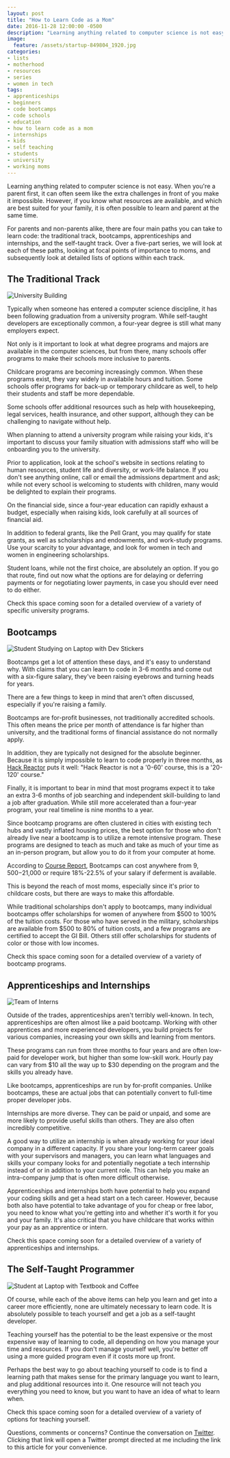 ```yaml
---
layout: post
title: "How to Learn Code as a Mom"
date: 2016-11-28 12:00:00 -0500
description: "Learning anything related to computer science is not easy. When you're a parent first, it can often seem like the extra challenges in front of you make it impossible. However, if you know what resources are available, and which are best suited for your family, it is often possible to learn and parent at the same time."
image:
  feature: /assets/startup-849804_1920.jpg
categories:
- lists
- motherhood
- resources
- series
- women in tech
tags:
- apprenticeships
- beginners
- code bootcamps
- code schools
- education
- how to learn code as a mom
- internships
- kids
- self teaching
- students
- university
- working moms
---
```

Learning anything related to computer science is not easy. When you're a parent first, it can often seem like the extra challenges in front of you make it impossible. However, if you know what resources are available, and which are best suited for your family, it is often possible to learn and parent at the same time.

<!--more-->

For parents and non-parents alike, there are four main paths you can take to learn code: the traditional track, bootcamps, apprenticeships and internships, and the self-taught track. Over a five-part series, we will look at each of these paths, looking at focal points of importance to moms, and subsequently look at detailed lists of options within each track.

## The Traditional Track ##

![University Building](https://raw.githubusercontent.com/chznbaum/mernmom/master/assets/architecture-1122359_1920.jpg)

Typically when someone has entered a computer science discipline, it has been following graduation from a university program. While self-taught developers are exceptionally common, a four-year degree is still what many employers expect.

Not only is it important to look at what degree programs and majors are available in the computer sciences, but from there, many schools offer programs to make their schools more inclusive to parents.

Childcare programs are becoming increasingly common. When these programs exist, they vary widely in availabile hours and tuition. Some schools offer programs for back-up or temporary childcare as well, to help their students and staff be more dependable.

Some schools offer additional resources such as help with housekeeping, legal services, health insurance, and other support, although they can be challenging to navigate without help.

When planning to attend a university program while raising your kids, it's important to discuss your family situation with admissions staff who will be onboarding you to the university.

Prior to application, look at the school's website in sections relating to human resources, student life and diversity, or work-life balance. If you don't see anything online, call or email the admissions department and ask; while not every school is welcoming to students with children, many would be delighted to explain their programs.

On the financial side, since a four-year education can rapidly exhaust a budget, especially when raising kids, look carefully at all sources of financial aid.

In addition to federal grants, like the Pell Grant, you may qualify for state grants, as well as scholarships and endowments, and work-study programs. Use your scarcity to your advantage, and look for women in tech and women in engineering scholarships.

Student loans, while not the first choice, are absolutely an option. If you go that route, find out now what the options are for delaying or deferring payments or for negotiating lower payments, in case you should ever need to do either.

Check this space coming soon for a detailed overview of a variety of specific university programs.

## Bootcamps ##

![Student Studying on Laptop with Dev Stickers](https://raw.githubusercontent.com/chznbaum/mernmom/master/assets/photo-1456406644174-8ddd4cd52a06.jpg)

Bootcamps get a lot of attention these days, and it's easy to understand why. With claims that you can learn to code in 3-6 months and come out with a six-figure salary, they've been raising eyebrows and turning heads for years.

There are a few things to keep in mind that aren't often discussed, especially if you're raising a family.

Bootcamps are for-profit businesses, not traditionally accredited schools. This often means the price per month of attendance is far higher than university, and the traditional forms of financial assistance do not normally apply.

In addition, they are typically not designed for the absolute beginner. Because it is simply impossible to learn to code properly in three months, as [Hack Reactor](http://www.hackreactor.com/remote-immersive) puts it well: "Hack Reactor is not a '0-60' course, this is a '20-120' course."

Finally, it is important to bear in mind that most programs expect it to take an extra 3-6 months of job searching and independent skill-building to land a job after graduation. While still more accelerated than a four-year program, your real timeline is nine months to a year.

Since bootcamp programs are often clustered in cities with existing tech hubs and vastly inflated housing prices, the best option for those who don't already live near a bootcamp is to utilize a remote intensive program. These programs are designed to teach as much and take as much of your time as an in-person program, but allow you to do it from your computer at home.

According to [Course Report](https://www.coursereport.com/blog/coding-bootcamp-cost-comparison-full-stack-immersives), Bootcamps can cost anywhere from $9,500-$21,000 or require 18%-22.5% of your salary if deferment is available.

This is beyond the reach of most moms, especially since it's prior to childcare costs, but there are ways to make this affordable.

While traditional scholarships don't apply to bootcamps, many individual bootcamps offer scholarships for women of anywhere from $500 to 100% of the tuition costs. For those who have served in the military, scholarships are available from $500 to 80% of tuition costs, and a few programs are certified to accept the GI Bill. Others still offer scholarships for students of color or those with low incomes.

Check this space coming soon for a detailed overview of a variety of bootcamp programs.

## Apprenticeships and Internships ##

![Team of Interns](https://raw.githubusercontent.com/chznbaum/mernmom/master/assets/language-school-834138_1920.jpg)

Outside of the trades, apprenticeships aren't terribly well-known. In tech, apprenticeships are often almost like a paid bootcamp. Working with other apprentices and more experienced developers, you build projects for various companies, increasing your own skills and learning from mentors.

These programs can run from three months to four years and are often low-paid for developer work, but higher than some low-skill work. Hourly pay can vary from $10 all the way up to $30 depending on the program and the skills you already have.

Like bootcamps, apprenticeships are run by for-profit companies. Unlike bootcamps, these are actual jobs that can potentially convert to full-time proper developer jobs.

Internships are more diverse. They can be paid or unpaid, and some are more likely to provide useful skills than others. They are also often incredibly competitive.

A good way to utilize an internship is when already working for your ideal company in a different capacity. If you share your long-term career goals with your supervisors and managers, you can learn what languages and skills your company looks for and potentially negotiate a tech internship instead of or in addition to your current role. This can help you make an intra-company jump that is often more difficult otherwise.

Apprenticeships and internships both have potential to help you expand your coding skills and get a head start on a tech career. However, because both also have potential to take advantage of you for cheap or free labor, you need to know what you're getting into and whether it's worth it for you and your family. It's also critical that you have childcare that works within your pay as an apprentice or intern.

Check this space coming soon for a detailed overview of a variety of apprenticeships and internships.

## The Self-Taught Programmer ##

![Student at Laptop with Textbook and Coffee](https://raw.githubusercontent.com/chznbaum/mernmom/master/assets/student-849825_1920.jpg)

Of course, while each of the above items can help you learn and get into a career more efficiently, none are ultimately necessary to learn code. It is absolutely possible to teach yourself and get a job as a self-taught developer.

Teaching yourself has the potential to be the least expensive or the most expensive way of learning to code, all depending on how you manage your time and resources. If you don't manage yourself well, you're better off using a more guided program even if it costs more up front.

Perhaps the best way to go about teaching yourself to code is to find a learning path that makes sense for the primary language you want to learn, and plug additional resources into it. One resource will not teach you everything you need to know, but you want to have an idea of what to learn when.

Check this space coming soon for a detailed overview of a variety of options for teaching yourself.

Questions, comments or concerns? Continue the conversation on [Twitter](https://twitter.com/intent/tweet?text=%40chznbaum&url=http%3A%2F%2Fmernmom.com%2F2016%2F11%2F28%2Fhow-to-learn-code-as-a-mom.html). Clicking that link will open a Twitter prompt directed at me including the link to this article for your convenience.